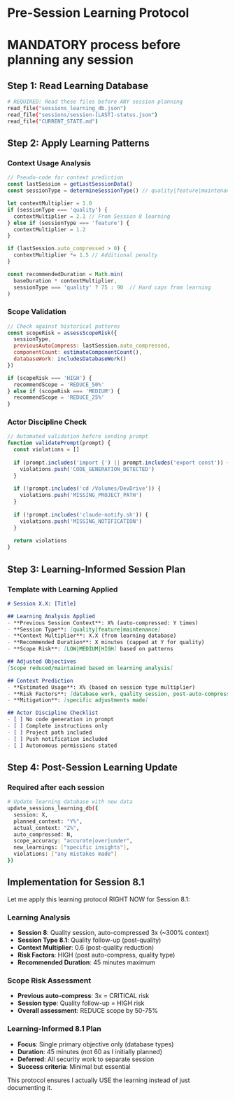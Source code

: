 # Pre-Session Learning Protocol
# MANDATORY process before planning any session

## Step 1: Read Learning Database
```bash
# REQUIRED: Read these files before ANY session planning
read_file("sessions_learning_db.json")  
read_file("sessions/session-[LAST]-status.json")
read_file("CURRENT_STATE.md")
```

## Step 2: Apply Learning Patterns

### Context Usage Analysis
```javascript
// Pseudo-code for context prediction
const lastSession = getLastSessionData()
const sessionType = determineSessionType() // quality|feature|maintenance

let contextMultiplier = 1.0
if (sessionType === 'quality') {
  contextMultiplier = 2.1 // From Session 8 learning
} else if (sessionType === 'feature') {
  contextMultiplier = 1.2
}

if (lastSession.auto_compressed > 0) {
  contextMultiplier *= 1.5 // Additional penalty
}

const recommendedDuration = Math.min(
  baseDuration * contextMultiplier,
  sessionType === 'quality' ? 75 : 90  // Hard caps from learning
)
```

### Scope Validation
```javascript
// Check against historical patterns
const scopeRisk = assessScopeRisk({
  sessionType,
  previousAutoCompress: lastSession.auto_compressed,
  componentCount: estimateComponentCount(),
  databaseWork: includesDatabaseWork()
})

if (scopeRisk === 'HIGH') {
  recommendScope = 'REDUCE_50%'
} else if (scopeRisk === 'MEDIUM') {
  recommendScope = 'REDUCE_25%' 
}
```

### Actor Discipline Check
```javascript
// Automated validation before sending prompt
function validatePrompt(prompt) {
  const violations = []
  
  if (prompt.includes('import {') || prompt.includes('export const')) {
    violations.push('CODE_GENERATION_DETECTED')
  }
  
  if (!prompt.includes('cd /Volumes/DevDrive')) {
    violations.push('MISSING_PROJECT_PATH')
  }
  
  if (!prompt.includes('claude-notify.sh')) {
    violations.push('MISSING_NOTIFICATION')
  }
  
  return violations
}
```

## Step 3: Learning-Informed Session Plan

### Template with Learning Applied
```markdown
# Session X.X: [Title]

## Learning Analysis Applied
- **Previous Session Context**: X% (auto-compressed: Y times)
- **Session Type**: [quality|feature|maintenance] 
- **Context Multiplier**: X.X (from learning database)
- **Recommended Duration**: X minutes (capped at Y for quality)
- **Scope Risk**: [LOW|MEDIUM|HIGH] based on patterns

## Adjusted Objectives
[Scope reduced/maintained based on learning analysis]

## Context Prediction
- **Estimated Usage**: X% (based on session type multiplier)
- **Risk Factors**: [database work, quality session, post-auto-compress]
- **Mitigation**: [specific adjustments made]

## Actor Discipline Checklist
- [ ] No code generation in prompt
- [ ] Complete instructions only
- [ ] Project path included
- [ ] Push notification included
- [ ] Autonomous permissions stated
```

## Step 4: Post-Session Learning Update

### Required after each session
```bash
# Update learning database with new data
update_sessions_learning_db({
  session: X,
  planned_context: "Y%",
  actual_context: "Z%", 
  auto_compressed: N,
  scope_accuracy: "accurate|over|under",
  new_learnings: ["specific insights"],
  violations: ["any mistakes made"]
})
```

## Implementation for Session 8.1

Let me apply this learning protocol RIGHT NOW for Session 8.1:

### Learning Analysis
- **Session 8**: Quality session, auto-compressed 3x (~300% context)
- **Session Type 8.1**: Quality follow-up (post-quality)
- **Context Multiplier**: 0.6 (post-quality reduction) 
- **Risk Factors**: HIGH (post auto-compress, quality type)
- **Recommended Duration**: 45 minutes maximum

### Scope Risk Assessment
- **Previous auto-compress**: 3x = CRITICAL risk
- **Session type**: Quality follow-up = HIGH risk
- **Overall assessment**: REDUCE scope by 50-75%

### Learning-Informed 8.1 Plan
- **Focus**: Single primary objective only (database types)
- **Duration**: 45 minutes (not 60 as I initially planned)
- **Deferred**: All security work to separate session
- **Success criteria**: Minimal but essential

This protocol ensures I actually USE the learning instead of just documenting it.
